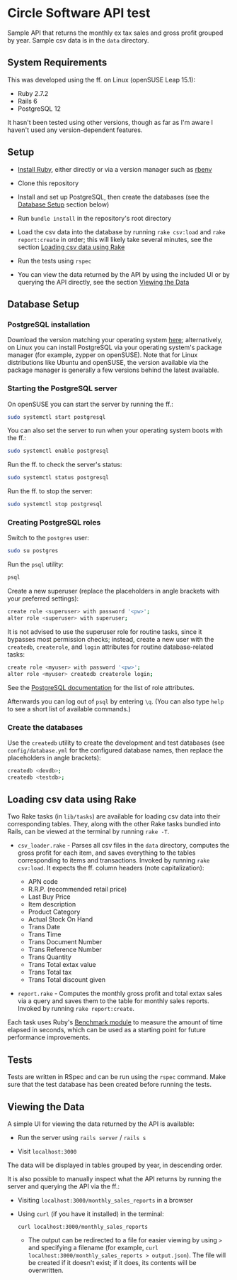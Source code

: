 # Circle Software API test

Sample API that returns the monthly ex tax sales and gross profit grouped by year. Sample csv data is in the `data` directory.

## System Requirements

This was developed using the ff. on Linux (openSUSE Leap 15.1):
- Ruby 2.7.2
- Rails 6
- PostgreSQL 12

It hasn't been tested using other versions, though as far as I'm aware I haven't used any version-dependent features.

## Setup

- [Install Ruby](https://www.ruby-lang.org/en/documentation/installation/), either directly or via a version manager such as [rbenv](https://github.com/rbenv/rbenv)

- Clone this repository

- Install and set up PostgreSQL, then create the databases (see the [Database Setup](https://github.com/strawberryjello/circlesoftware-apitest#database-setup) section below)

- Run `bundle install` in the repository's root directory

- Load the csv data into the database by running `rake csv:load` and `rake report:create` in order; this will likely take several minutes, see the section [Loading csv data using Rake](https://github.com/strawberryjello/circlesoftware-apitest#loading-csv-data-using-rake)

- Run the tests using `rspec`

- You can view the data returned by the API by using the included UI or by querying the API directly, see the section [Viewing the Data](https://github.com/strawberryjello/circlesoftware-apitest#viewing-the-data)

## Database Setup

### PostgreSQL installation

Download the version matching your operating system [here](https://www.postgresql.org/download/); alternatively, on Linux you can install PostgreSQL via your operating system's package manager (for example, zypper on openSUSE). Note that for Linux distributions like Ubuntu and openSUSE, the version available via the package manager is generally a few versions behind the latest available.

### Starting the PostgreSQL server

On openSUSE you can start the server by running the ff.:

``` sh
sudo systemctl start postgresql
```

You can also set the server to run when your operating system boots with the ff.:

``` sh
sudo systemctl enable postgresql
```

Run the ff. to check the server's status:

``` sh
sudo systemctl status postgresql
```

Run the ff. to stop the server:

``` sh
sudo systemctl stop postgresql
```

### Creating PostgreSQL roles

Switch to the `postgres` user:

``` sh
sudo su postgres
```

Run the `psql` utility:
``` sh
psql
```

Create a new superuser (replace the placeholders in angle brackets with your preferred settings):

``` sh
create role <superuser> with password '<pw>';
alter role <superuser> with superuser;
```

It is not advised to use the superuser role for routine tasks, since it bypasses most permission checks; instead, create a new user with the `createdb`, `createrole`, and `login` attributes for routine database-related tasks:

``` sh
create role <myuser> with password '<pw>';
alter role <myuser> createdb createrole login;
```

See the [PostgreSQL documentation](https://www.postgresql.org/docs/current/role-attributes.html) for the list of role attributes.

Afterwards you can log out of `psql` by entering `\q`. (You can also type `help` to see a short list of available commands.)

### Create the databases

Use the `createdb` utility to create the development and test databases (see `config/database.yml` for the configured database names, then replace the placeholders in angle brackets):

``` sh
createdb <devdb>;
createdb <testdb>;
```

## Loading csv data using Rake

Two Rake tasks (in `lib/tasks`) are available for loading csv data into their corresponding tables. They, along with the other Rake tasks bundled into Rails, can be viewed at the terminal by running `rake -T`.

- `csv_loader.rake` - Parses all csv files in the `data` directory, computes the gross profit for each item, and saves everything to the tables corresponding to items and transactions. Invoked by running `rake csv:load`. It expects the ff. column headers (note capitalization):
  - APN code
  - R.R.P. (recommended retail price)
  - Last Buy Price
  - Item description
  - Product Category
  - Actual Stock On Hand
  - Trans Date
  - Trans Time
  - Trans Document Number
  - Trans Reference Number
  - Trans Quantity
  - Trans Total extax value
  - Trans Total tax
  - Trans Total discount given

- `report.rake` - Computes the monthly gross profit and total extax sales via a query and saves them to the table for monthly sales reports. Invoked by running `rake report:create`.

Each task uses Ruby's [Benchmark module](https://ruby-doc.org/stdlib-2.7.2/libdoc/benchmark/rdoc/Benchmark.html) to measure the amount of time elapsed in seconds, which can be used as a starting point for future performance improvements.

## Tests

Tests are written in RSpec and can be run using the `rspec` command. Make sure that the test database has been created before running the tests.

## Viewing the Data

A simple UI for viewing the data returned by the API is available:

- Run the server using `rails server` / `rails s`

- Visit `localhost:3000`

The data will be displayed in tables grouped by year, in descending order.

It is also possible to manually inspect what the API returns by running the server and querying the API via the ff.:

- Visiting `localhost:3000/monthly_sales_reports` in a browser

- Using `curl` (if you have it installed) in the terminal:

  ```
  curl localhost:3000/monthly_sales_reports
  ```
  
  - The output can be redirected to a file for easier viewing by using `>` and specifying a filename (for example, `curl localhost:3000/monthly_sales_reports > output.json`). The file will be created if it doesn't exist; if it does, its contents will be overwritten.
